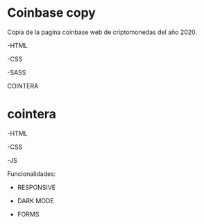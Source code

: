 # Coinbase copy 

Copia de la pagina coinbase web de criptomonedas del año 2020.

-HTML

-CSS

-SASS

COINTERA

# cointera

-HTML 

-CSS

-JS

Funcionalidades:

* RESPONSIVE 

* DARK MODE

* FORMS
